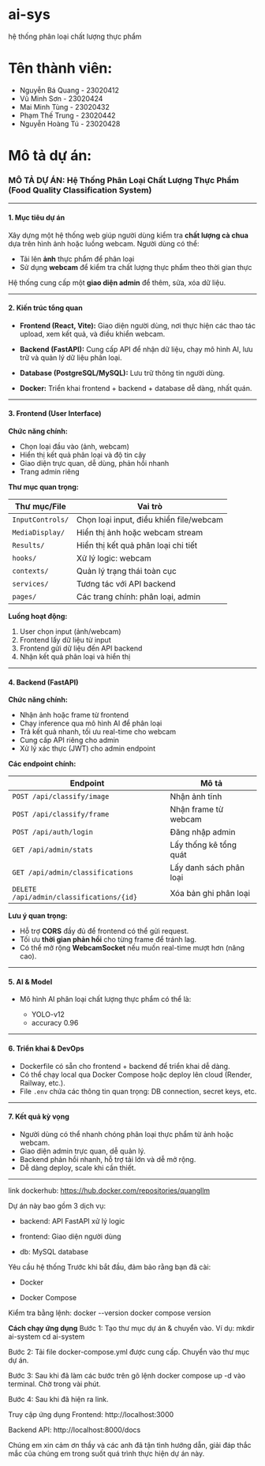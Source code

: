 # ai-sys
hệ thống phân loại chất lượng thực phẩm
# Tên thành viên:
* Nguyễn Bá Quang - 23020412
* Vũ Minh Sơn - 23020424
* Mai Minh Tùng - 23020432
* Phạm Thế Trung - 23020442
* Nguyễn Hoàng Tú - 23020428
# Mô tả dự án:
### **MÔ TẢ DỰ ÁN: Hệ Thống Phân Loại Chất Lượng Thực Phẩm (Food Quality Classification System)**

---

####  **1. Mục tiêu dự án**

Xây dựng một hệ thống web giúp người dùng kiểm tra **chất lượng cà chua** dựa trên hình ảnh hoặc luồng webcam.
Người dùng có thể:
*  Tải lên **ảnh** thực phẩm để phân loại
*  Sử dụng **webcam** để kiểm tra chất lượng thực phẩm theo thời gian thực

Hệ thống cung cấp một **giao diện admin** để thêm, sửa, xóa dữ liệu.

---

####  **2. Kiến trúc tổng quan**

* **Frontend (React, Vite):**
  Giao diện người dùng, nơi thực hiện các thao tác upload, xem kết quả, và điều khiển webcam.

* **Backend (FastAPI):**
  Cung cấp API để nhận dữ liệu, chạy mô hình AI, lưu trữ và quản lý dữ liệu phân loại.

* **Database (PostgreSQL/MySQL):**
  Lưu trữ thông tin người dùng.

* **Docker:**
  Triển khai frontend + backend + database dễ dàng, nhất quán.

---

#### **3. Frontend (User Interface)**

**Chức năng chính:**

* Chọn loại đầu vào (ảnh, webcam)
* Hiển thị kết quả phân loại và độ tin cậy
* Giao diện trực quan, dễ dùng, phản hồi nhanh
* Trang admin riêng

**Thư mục quan trọng:**

| Thư mục/File     | Vai trò                                 |
| ---------------- | --------------------------------------- |
| `InputControls/` | Chọn loại input, điều khiển file/webcam |
| `MediaDisplay/`  | Hiển thị ảnh hoặc webcam stream         |
| `Results/`       | Hiển thị kết quả phân loại chi tiết     |
| `hooks/`         | Xử lý logic: webcam        |
| `contexts/`      | Quản lý trạng thái toàn cục             |
| `services/`      | Tương tác với API backend               |
| `pages/`         | Các trang chính: phân loại, admin       |

**Luồng hoạt động:**

1. User chọn input (ảnh/webcam)
2. Frontend lấy dữ liệu từ input
3. Frontend gửi dữ liệu đến API backend
4. Nhận kết quả phân loại và hiển thị

---

#### **4. Backend (FastAPI)**

**Chức năng chính:**

* Nhận ảnh hoặc frame từ frontend
* Chạy inference qua mô hình AI để phân loại
* Trả kết quả nhanh, tối ưu real-time cho webcam
* Cung cấp API riêng cho admin
* Xử lý xác thực (JWT) cho admin endpoint

**Các endpoint chính:**

| Endpoint                                   | Mô tả                                |
| ------------------------------------------ | ------------------------------------ |
| `POST /api/classify/image`                 | Nhận ảnh tĩnh                        |
| `POST /api/classify/frame`                 | Nhận frame từ webcam                 |
| `POST /api/auth/login`                     | Đăng nhập admin                      |
| `GET /api/admin/stats`                     | Lấy thống kê tổng quát               |
| `GET /api/admin/classifications`           | Lấy danh sách phân loại              |
| `DELETE /api/admin/classifications/{id}`   | Xóa bản ghi phân loại                |

**Lưu ý quan trọng:**

* Hỗ trợ **CORS** đầy đủ để frontend có thể gửi request.
* Tối ưu **thời gian phản hồi** cho từng frame để tránh lag.
* Có thể mở rộng **WebcamSocket** nếu muốn real-time mượt hơn (nâng cao).

---

#### **5. AI & Model**

* Mô hình AI phân loại chất lượng thực phẩm có thể là:

  * YOLO-v12
  * accuracy 0.96

---


#### **6. Triển khai & DevOps**

* Dockerfile có sẵn cho frontend + backend để triển khai dễ dàng.
* Có thể chạy local qua Docker Compose hoặc deploy lên cloud (Render, Railway, etc.).
* File `.env` chứa các thông tin quan trọng: DB connection, secret keys, etc.

---

#### **7. Kết quả kỳ vọng**

* Người dùng có thể nhanh chóng phân loại thực phẩm từ ảnh hoặc webcam.
* Giao diện admin trực quan, dễ quản lý.
* Backend phản hồi nhanh, hỗ trợ tải lớn và dễ mở rộng.
* Dễ dàng deploy, scale khi cần thiết.

---


link dockerhub: https://hub.docker.com/repositories/quangllm

Dự án này bao gồm 3 dịch vụ:

* backend: API FastAPI xử lý logic

* frontend: Giao diện người dùng

* db: MySQL database

Yêu cầu hệ thống
Trước khi bắt đầu, đảm bảo rằng bạn đã cài:

* Docker

* Docker Compose

Kiểm tra bằng lệnh:
docker --version
docker compose version

**Cách chạy ứng dụng**
Bước 1: Tạo thư mục dự án & chuyển vào. Ví dụ:
mkdir ai-system
cd ai-system

Bước 2: Tải file docker-compose.yml được cung cấp. Chuyển vào thư mục dự án.

Bước 3: Sau khi đã làm các bước trên gõ lệnh docker compose up -d vào terminal. Chờ trong vài phút.

Bước 4: Sau khi đã hiện ra link.

Truy cập ứng dụng
Frontend: http://localhost:3000

Backend API: http://localhost:8000/docs

Chúng em xin cảm ơn thầy và các anh đã tận tình hướng dẫn, giải đáp thắc mắc của chúng em trong suốt quá trình thực hiện dự án này.
